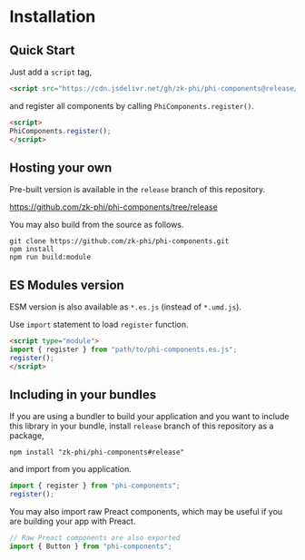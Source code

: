 # Installation
## Quick Start

Just add a `script` tag,

```html
<script src="https://cdn.jsdelivr.net/gh/zk-phi/phi-components@release/dist/phi-components.umd.js"></script>
```

and register all components by calling `PhiComponents.register()`.

```html
<script>
PhiComponents.register();
</script>
```

## Hosting your own

Pre-built version is available in the `release` branch of this repository.

https://github.com/zk-phi/phi-components/tree/release

You may also build from the source as follows.

``` shell
git clone https://github.com/zk-phi/phi-components.git
npm install
npm run build:module
```

## ES Modules version

ESM version is also available as `*.es.js` (instead of `*.umd.js`).

Use `import` statement to load `register` function.

```html
<script type="module">
import { register } from "path/to/phi-components.es.js";
register();
</script>
```

## Including in your bundles

If you are using a bundler to build your application and you want to include this library in your bundle, install `release` branch of this repository as a package,

``` shell
npm install "zk-phi/phi-components#release"
```

and import from you application.

```javascript
import { register } from "phi-components";
register();
```

You may also import raw Preact components, which may be useful if you are building your app with Preact.

```javascript
// Raw Preact components are also exported
import { Button } from "phi-components";
```

